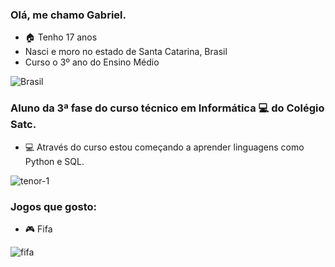 ### Olá, me chamo Gabriel.

- 🏠 Tenho 17 anos
- Nasci e moro no estado de Santa Catarina, Brasil
- Curso o 3º ano do Ensino Médio

<img src="https://emojitool.com/img/joypixels/7.0/flag-brazil-3403.png" alt="Brasil">




### Aluno da 3ª fase do curso técnico em Informática 💻 do Colégio Satc.
- 💻 Através do curso estou começando a aprender linguagens como Python e SQL.


![tenor-1](https://user-images.githubusercontent.com/106177400/182230331-c9e691ea-68f1-4730-a2c9-94595c5c2339.gif)


### Jogos que gosto:
- 🎮 Fifa


![fifa](https://user-images.githubusercontent.com/106177400/182230610-14218b08-a5df-4d98-a0e5-2209bd1b1069.gif)
